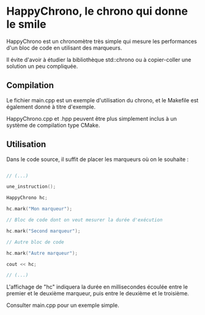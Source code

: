 # HappyChrono, le chrono qui donne le smile

HappyChrono est un chronomètre très simple qui mesure les performances d'un bloc de code en utilisant des marqueurs.

Il évite d'avoir à étudier la bibliothèque std::chrono ou à copier-coller une solution un peu compliquée.

## Compilation

Le fichier main.cpp est un exemple d'utilisation du chrono, et le Makefile est également donné à titre d'exemple.

HappyChrono.cpp et .hpp peuvent être plus simplement inclus à un système de compilation type CMake.

## Utilisation 

Dans le code source, il suffit de placer les marqueurs où on le souhaite :

```cpp

// (...)

une_instruction();

HappyChrono hc;

hc.mark("Mon marqueur");

// Bloc de code dont on veut mesurer la durée d'exécution

hc.mark("Second marqueur");

// Autre bloc de code

hc.mark("Autre marqueur");

cout << hc;

// (...)
```
L'affichage de "hc" indiquera la durée en millisecondes écoulée entre le premier et le deuxième marqueur, puis entre le deuxième et le troisième.

Consulter main.cpp pour un exemple simple.
